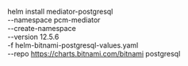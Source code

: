 helm install mediator-postgresql \
--namespace pcm-mediator \
--create-namespace \
--version 12.5.6 \
-f helm-bitnami-postgresql-values.yaml \
--repo https://charts.bitnami.com/bitnami postgresql